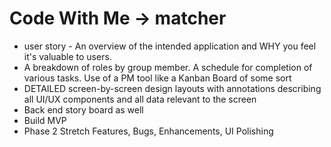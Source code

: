 # Code With Me  -> matcher

- user story - An overview of the intended application and WHY you feel it's valuable to users.
- A breakdown of roles by group member. A schedule for completion of various tasks. Use of a PM tool like a Kanban Board of some sort 
- DETAILED screen-by-screen design layouts with annotations describing all UI/UX components and all data relevant to the screen
- Back end story board as well 
- Build MVP
- Phase 2 Stretch Features, Bugs, Enhancements, UI Polishing

